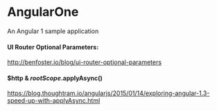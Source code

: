 # AngularOne
An Angular 1 sample application

#### UI Router Optional Parameters:
http://benfoster.io/blog/ui-router-optional-parameters

#### $http & $rootScope.$applyAsync()
https://blog.thoughtram.io/angularjs/2015/01/14/exploring-angular-1.3-speed-up-with-applyAsync.html
